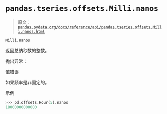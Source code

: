# `pandas.tseries.offsets.Milli.nanos`

> 原文：[`pandas.pydata.org/docs/reference/api/pandas.tseries.offsets.Milli.nanos.html`](https://pandas.pydata.org/docs/reference/api/pandas.tseries.offsets.Milli.nanos.html)

```py
Milli.nanos
```

返回总纳秒数的整数。

抛出异常：

值错误

如果频率是非固定的。

示例

```py
>>> pd.offsets.Hour(5).nanos
18000000000000 
```
